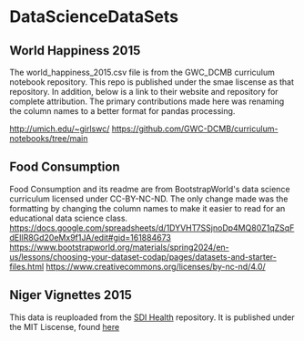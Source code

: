 # DataScienceDataSets

## World Happiness 2015
The world_happiness_2015.csv file is from the GWC_DCMB curriculum notebook repository. This repo is published under the smae liscense as that repository. In addition, below is a link to their website and repository for complete attribution. The primary contributions made here was renaming the column names to a better format for pandas processing. 

http://umich.edu/~girlswc/
https://github.com/GWC-DCMB/curriculum-notebooks/tree/main

## Food Consumption
Food Consumption and its readme are from BootstrapWorld's data science curriculum licensed under CC-BY-NC-ND. The only change made was the formatting by changing the column names to make it easier to read for an educational data science class. 
https://docs.google.com/spreadsheets/d/1DYVHT7SSjnoDp4MQ80Z1qZSqFdEIlR8Gd20eMx9f1JA/edit#gid=161884673
https://www.bootstrapworld.org/materials/spring2024/en-us/lessons/choosing-your-dataset-codap/pages/datasets-and-starter-files.html
https://www.creativecommons.org/licenses/by-nc-nd/4.0/

## Niger Vignettes 2015
This data is reuploaded from the [SDI Health](https://github.com/worldbank/SDI-Health?tab=readme-ov-file) repository. It is published under the MIT Liscense, found [here](https://github.com/worldbank/SDI-Health/blob/master/LICENSE)
